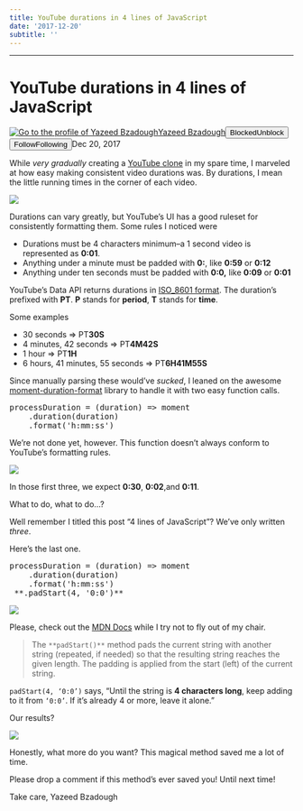 ```yaml
---
title: YouTube durations in 4 lines of JavaScript
date: '2017-12-20'
subtitle: ''
---
```


* * *

# YouTube durations in 4 lines of JavaScript

[![Go to the profile of Yazeed Bzadough](https://cdn-images-1.medium.com/fit/c/100/100/1*D0_8f6gW_H8ufCLRpsjVtA@2x.jpeg)](https://medium.com/@yazeedb?source=post_header_lockup)[Yazeed Bzadough](https://medium.com/@yazeedb)<span class="followState js-followState" data-user-id="93124e8e38fc"><button class="button button--smallest u-noUserSelect button--withChrome u-baseColor--buttonNormal button--withHover button--unblock js-unblockButton u-marginLeft10 u-xs-hide" data-action="sign-up-prompt" data-sign-in-action="toggle-block-user" data-requires-token="true" data-redirect="https://medium.com/@yazeedb/youtube-durations-in-4-lines-of-javascript-e9a92cea67a4" data-action-source="post_header_lockup"><span class="button-label  button-defaultState">Blocked</span><span class="button-label button-hoverState">Unblock</span></button><button class="button button--primary button--smallest button--dark u-noUserSelect button--withChrome u-accentColor--buttonDark button--follow js-followButton u-marginLeft10 u-xs-hide" data-action="sign-up-prompt" data-sign-in-action="toggle-subscribe-user" data-requires-token="true" data-redirect="https://medium.com/_/subscribe/user/93124e8e38fc" data-action-source="post_header_lockup-93124e8e38fc-------------------------follow_byline"><span class="button-label  button-defaultState js-buttonLabel">Follow</span><span class="button-label button-activeState">Following</span></button></span><time datetime="2017-12-21T01:43:42.919Z">Dec 20, 2017</time><span class="middotDivider u-fontSize12"></span><span class="readingTime" title="2 min read"></span>

While _very gradually_ creating a [YouTube clone](https://github.com/yazeedb/youtube-clone) in my spare time, I marveled at how easy making consistent video durations was. By durations, I mean the little running times in the corner of each video.

![](https://cdn-images-1.medium.com/max/1600/1*V-q__OZoY0L_LrUEQpaYBA.png)

Durations can vary greatly, but YouTube’s UI has a good ruleset for consistently formatting them. Some rules I noticed were

*   Durations must be 4 characters minimum–a 1 second video is represented as **0:01**.
*   Anything under a minute must be padded with **0:**, like **0:59** or **0:12**
*   Anything under ten seconds must be padded with **0:0,** like **0:09** or **0:01**

YouTube’s Data API returns durations in [ISO_8601 format](https://en.wikipedia.org/wiki/ISO_8601#Durations). The duration’s prefixed with **PT**. **P** stands for **period**, **T** stands for **time**.

Some examples

*   30 seconds => PT**30S**
*   4 minutes, 42 seconds => PT**4M42S**
*   1 hour => PT**1H**
*   6 hours, 41 minutes, 55 seconds => PT**6H41M55S**

Since manually parsing these would’ve _sucked_, I leaned on the awesome [moment-duration-format](https://github.com/jsmreese/moment-duration-format) library to handle it with two easy function calls.

<pre name="92d4" id="92d4" class="graf graf--pre graf-after--p">processDuration = (duration) => moment
    .duration(duration)
    .format('h:mm:ss')</pre>

We’re not done yet, however. This function doesn’t always conform to YouTube’s formatting rules.

![](https://cdn-images-1.medium.com/max/1600/1*yk6yOAgO11a-SuHJ842W1Q.png)

In those first three, we expect **0:30**, **0:02**,and **0:11**.

What to do, what to do…?

Well remember I titled this post “4 lines of JavaScript”? We’ve only written _three_.

Here’s the last one.

<pre name="58da" id="58da" class="graf graf--pre graf-after--p">processDuration = (duration) => moment
    .duration(duration)
    .format('h:mm:ss')
 **.padStart(4, '0:0')**</pre>

![](https://cdn-images-1.medium.com/max/1600/1*utZuHSnHNVcquuMHQs2Qbw.png)

Please, check out the [MDN Docs](https://developer.mozilla.org/en-US/docs/Web/JavaScript/Reference/Global_Objects/String/padStart) while I try not to fly out of my chair.

> The `**padStart()**` method pads the current string with another string (repeated, if needed) so that the resulting string reaches the given length. The padding is applied from the start (left) of the current string.

`padStart(4, ‘0:0’)` says, “Until the string is **4 characters long**, keep adding to it from `‘0:0’`. If it’s already 4 or more, leave it alone.”

Our results?

![](https://cdn-images-1.medium.com/max/1600/1*IDEHQX4-oB78dWfErpX1ZQ.png)

Honestly, what more do you want? This magical method saved me a lot of time.

Please drop a comment if this method’s ever saved you! Until next time!

Take care,
Yazeed Bzadough
  